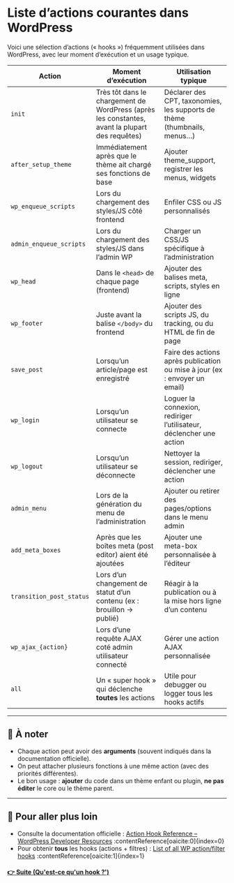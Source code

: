 # Liste d’actions courantes dans WordPress

Voici une sélection d’actions (« hooks ») fréquemment utilisées dans WordPress, avec leur moment d’exécution et un usage typique.

| Action | Moment d’exécution | Utilisation typique |
|--------|--------------------|----------------------|
| `init` | Très tôt dans le chargement de WordPress (après les constantes, avant la plupart des requêtes) | Déclarer des CPT, taxonomies, les supports de thème (thumbnails, menus…) |
| `after_setup_theme` | Immédiatement après que le thème ait chargé ses fonctions de base | Ajouter theme_support, registrer les menus, widgets |
| `wp_enqueue_scripts` | Lors du chargement des styles/JS côté frontend | Enfiler CSS ou JS personnalisés |
| `admin_enqueue_scripts` | Lors du chargement des styles/JS dans l’admin WP | Charger un CSS/JS spécifique à l’administration |
| `wp_head` | Dans le `<head>` de chaque page (frontend) | Ajouter des balises meta, scripts, styles en ligne |
| `wp_footer` | Juste avant la balise `</body>` du frontend | Ajouter des scripts JS, du tracking, ou du HTML de fin de page |
| `save_post` | Lorsqu’un article/page est enregistré | Faire des actions après publication ou mise à jour (ex : envoyer un email) |
| `wp_login` | Lorsqu’un utilisateur se connecte | Loguer la connexion, rediriger l’utilisateur, déclencher une action |
| `wp_logout` | Lorsqu’un utilisateur se déconnecte | Nettoyer la session, rediriger, déclencher une action |
| `admin_menu` | Lors de la génération du menu de l’administration | Ajouter ou retirer des pages/options dans le menu admin |
| `add_meta_boxes` | Après que les boîtes meta (post editor) aient été ajoutées | Ajouter une meta-box personnalisée à l’éditeur |
| `transition_post_status` | Lors d’un changement de statut d’un contenu (ex : brouillon → publié) | Réagir à la publication ou à la mise hors ligne d’un contenu |
| `wp_ajax_{action}` | Lors d’une requête AJAX coté admin utilisateur connecté | Gérer une action AJAX personnalisée |
| `all` | Un « super hook » qui déclenche **toutes** les actions | Utile pour debugger ou logger tous les hooks actifs |

---

## 🧩 À noter
- Chaque action peut avoir des **arguments** (souvent indiqués dans la documentation officielle).  
- On peut attacher plusieurs fonctions à une même action (avec des priorités différentes).  
- Le bon usage : **ajouter** du code dans un thème enfant ou plugin, **ne pas éditer** le core ou le thème parent.

---

## 🔗 Pour aller plus loin
- Consulte la documentation officielle : [Action Hook Reference – WordPress Developer Resources](https://developer.wordpress.org/apis/hooks/action-reference/) :contentReference[oaicite:0]{index=0}  
- Pour obtenir **tous** les hooks (actions + filtres) : [List of all WP action/filter hooks](https://adambrown.info/p/wp_hooks/) :contentReference[oaicite:1]{index=1}  

#### [👉 Suite (Qu'est-ce qu'un hook ?')](cours/trouver-les-hooks.md)
